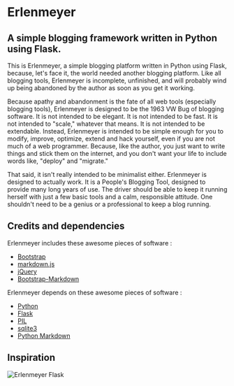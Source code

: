 Erlenmeyer
==========

## A simple blogging framework written in Python using Flask.


This is Erlenmeyer, a simple blogging platform written in Python using
Flask, because, let's face it, the world needed another blogging
platform. Like all blogging tools, Erlenmeyer is incomplete,
unfinished, and will probably wind up being abandoned by the author as
soon as you get it working.

Because apathy and abandonment is the fate of all web tools
(especially blogging tools), Erlenmeyer is designed to be the 1963 VW
Bug of blogging software. It is not intended to be elegant. It is not
intended to be fast.  It is not intended to "scale," whatever that
means. It is not intended to be extendable. Instead, Erlenmeyer is
intended to be simple enough for you to modify, improve, optimize,
extend and hack yourself, even if you are not much of a web
programmer. Because, like the author, you just want to write things
and stick them on the internet, and you don't want your life to
include words like, "deploy" and "migrate."

That said, it isn't really intended to be minimalist either.
Erlenmeyer is designed to actually work. It is a People's Blogging
Tool, designed to provide many long years of use. The driver should be
able to keep it running herself with just a few basic tools and a
calm, responsible attitude. One shouldn't need to be a genius or a
professional to keep a blog running.

## Credits and dependencies

Erlenmeyer includes these awesome pieces of software :

* [Bootstrap](http://getbootstrap.com/)
* [markdown.js](https://github.com/evilstreak/markdown-js)
* [jQuery](http://jquery.com/)
* [Bootstrap-Markdown](http://toopay.github.io/bootstrap-markdown/)

Erlenmeyer depends on these awesome pieces of software :

* [Python](http://python.org)
* [Flask](http://flask.pocoo.org/)
* [PIL](http://www.pythonware.com/products/pil/)
* [sqlite3](http://www.sqlite.org/)
* [Python Markdown](https://pypi.python.org/pypi/Markdown)

## Inspiration

![Erlenmeyer Flask](http://upload.wikimedia.org/wikipedia/commons/thumb/6/67/Duran_erlenmeyer_flask_narrow_neck_50ml.jpg/170px-Duran_erlenmeyer_flask_narrow_neck_50ml.jpg)
